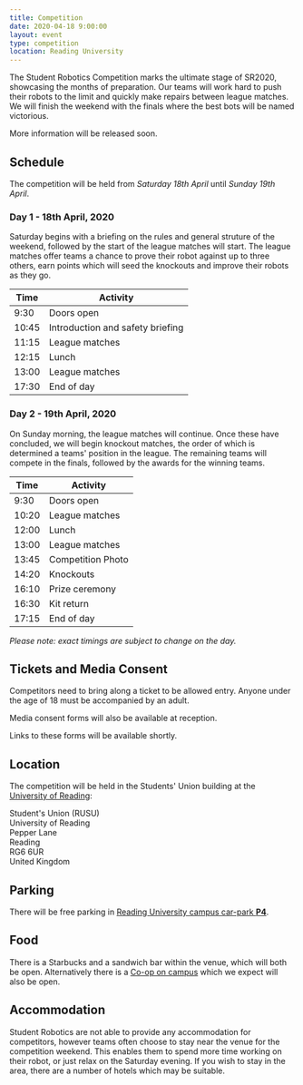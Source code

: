 ```yaml
---
title: Competition
date: 2020-04-18 9:00:00
layout: event
type: competition
location: Reading University
---
```


The Student Robotics Competition marks the ultimate stage of SR2020, showcasing the months of preparation. Our teams will work hard to push their robots to the limit and quickly make repairs between league matches. We will finish the weekend with the finals where the best bots will be named victorious.

More information will be released soon.

## Schedule

The competition will be held from *Saturday 18th April* until *Sunday 19th April*.

### Day 1 - 18th April, 2020

Saturday begins with a briefing on the rules and general struture of the
weekend, followed by the start of the league matches will start. The league
matches offer teams a chance to prove their robot against up to three others,
earn points which will seed the knockouts and improve their robots as they go.

| Time  | Activity                         |
|-------|----------------------------------|
| 9:30  | Doors open                       |
| 10:45 | Introduction and safety briefing |
| 11:15 | League matches                   |
| 12:15 | Lunch                            |
| 13:00 | League matches                   |
| 17:30 | End of day                       |

### Day 2 - 19th April, 2020

On Sunday morning, the league matches will continue. Once these have concluded,
we will begin knockout matches, the order of which is determined a teams'
position in the league. The remaining teams will compete in the finals, followed
by the awards for the winning teams.

| Time  | Activity                |
|-------|-------------------------|
| 9:30  | Doors open              |
| 10:20 | League matches          |
| 12:00 | Lunch                   |
| 13:00 | League matches          |
| 13:45 | Competition Photo       |
| 14:20 | Knockouts               |
| 16:10 | Prize ceremony          |
| 16:30 | Kit return              |
| 17:15 | End of day              |

*Please note: exact timings are subject to change on the day.*

## Tickets and Media Consent

Competitors need to bring along a ticket to be allowed entry. Anyone under the age of 18 must be accompanied by an adult.

Media consent forms will also be available at reception.

Links to these forms will be available shortly.

## Location

The competition will be held in the Students' Union building at the [University of Reading][reading-campus-directions]:

Student's Union (RUSU)  
University of Reading  
Pepper Lane  
Reading  
RG6 6UR  
United Kingdom  

## Parking

There will be free parking in [Reading University campus car-park **P4**][car-park-p4].

## Food

There is a Starbucks and a sandwich bar within the venue, which will both be open.
Alternatively there is a [Co-op on campus][campus-coop] which we expect will also be open.

## Accommodation

Student Robotics are not able to provide any accommodation for competitors,
however teams often choose to stay near the venue for the competition weekend.
This enables them to spend more time working on their robot, or just relax on
the Saturday evening. If you wish to stay in the area, there are a number of
hotels which may be suitable.

[reading-campus-directions]: https://www.rusu.co.uk/contact/find-us/
[teams-contact]: mailto:teams@studentrobotics.org
[car-park-p4]: https://goo.gl/maps/1QEQw67K8V23SPHN9
[campus-coop]: https://goo.gl/maps/cv6RcfDAJqCyvUC1A
